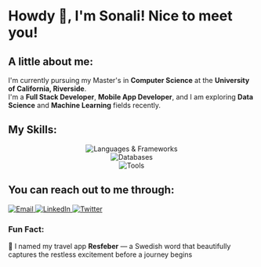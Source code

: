 # Howdy 👋, I'm Sonali! Nice to meet you!

## A little about me:

I'm currently pursuing my Master's in **Computer Science** at the **University of California, Riverside**.  
I'm a **Full Stack Developer**, **Mobile App Developer**, and I am exploring **Data Science** and **Machine Learning** fields recently.  

## My Skills:

<p align="center">
  <img src="https://skillicons.dev/icons?i=js,ts,html,css,react,nodejs,express,java,cpp,python" alt="Languages & Frameworks" />
  <br />
  <img src="https://skillicons.dev/icons?i=firebase,mongodb,sqlite,mysql" alt="Databases" />
  <br />
  <img src="https://skillicons.dev/icons?i=androidstudio,react,redux,figma,github,git,vscode,postman" alt="Tools" />
</p>

## You can reach out to me through:

<p>
  <a href="mailto:sonalibiswas242@gmail.com" target="_blank">
    <img alt="Email" src="https://img.shields.io/badge/Email-sonalibiswas242@gmail.com-b5838d?style=flat&logo=gmail&logoColor=white" />
  </a>
  <a href="https://www.linkedin.com/in/sonalibiswas242/" target="_blank">
    <img alt="LinkedIn" src="https://img.shields.io/badge/LinkedIn-sonalibiswas242-6d6875?style=flat&logo=linkedin&logoColor=white" />
  </a>
  <a href="https://x.com/Shonaaaliii" target="_blank">
    <img alt="Twitter" src="https://img.shields.io/badge/Twitter-Shonaaaliii-5e548e?style=flat&logo=twitter&logoColor=white" />
  </a>
</p>

### Fun Fact:

📸 I named my travel app **Resfeber** — a Swedish word that beautifully captures the restless excitement before a journey begins

